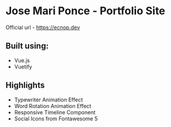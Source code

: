 # Jose Mari Ponce - Portfolio Site
Official url - https://ecnop.dev

## Built using:
- Vue.js
- Vuetify 

## Highlights
- Typewriter Animation Effect
- Word Rotation Animation Effect
- Responsive Timeline Component
- Social Icons from Fontawesome 5

